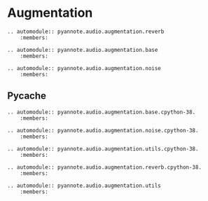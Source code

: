 # Augmentation


```eval_rst
.. automodule:: pyannote.audio.augmentation.reverb
    :members:

```


```eval_rst
.. automodule:: pyannote.audio.augmentation.base
    :members:

```


```eval_rst
.. automodule:: pyannote.audio.augmentation.noise
    :members:

```

## Pycache


```eval_rst
.. automodule:: pyannote.audio.augmentation.base.cpython-38.
    :members:

```


```eval_rst
.. automodule:: pyannote.audio.augmentation.noise.cpython-38.
    :members:

```


```eval_rst
.. automodule:: pyannote.audio.augmentation.utils.cpython-38.
    :members:

```


```eval_rst
.. automodule:: pyannote.audio.augmentation.reverb.cpython-38.
    :members:

```


```eval_rst
.. automodule:: pyannote.audio.augmentation.utils
    :members:

```
